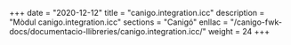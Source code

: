 +++
date        = "2020-12-12"
title       = "canigo.integration.icc"
description = "Mòdul canigo.integration.icc"
sections    = "Canigó"
enllac		= "/canigo-fwk-docs/documentacio-llibreries/canigo.integration.icc/"
weight		= 24
+++
